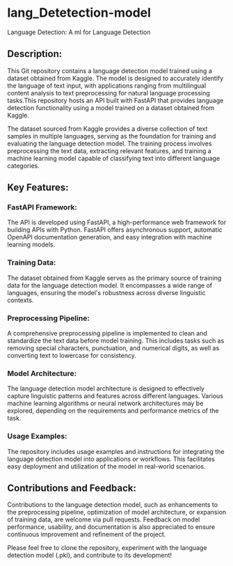 # lang_Detetection-model
Language Detection: A ml for Language Detection

## Description:
This Git repository contains a language detection model trained using a dataset obtained from Kaggle. The model is designed to accurately identify the language of text input, with applications ranging from multilingual content analysis to text preprocessing for natural language processing tasks.This repository hosts an API built with FastAPI that provides language detection functionality using a model trained on a dataset obtained from Kaggle. 

The dataset sourced from Kaggle provides a diverse collection of text samples in multiple languages, serving as the foundation for training and evaluating the language detection model. The training process involves preprocessing the text data, extracting relevant features, and training a machine learning model capable of classifying text into different language categories.

## Key Features:

   ### FastAPI Framework: 
   The API is developed using FastAPI, a high-performance web framework for building APIs with Python. FastAPI offers asynchronous support, automatic OpenAPI documentation generation, and easy integration with machine learning models.

   ### Training Data: 
   The dataset obtained from Kaggle serves as the primary source of training data for the language detection model. It encompasses a wide range of languages, ensuring the model's robustness across diverse linguistic contexts.

   ### Preprocessing Pipeline: 
   A comprehensive preprocessing pipeline is implemented to clean and standardize the text data before model training. This includes tasks such as removing special characters, punctuation, and numerical digits, as well as converting text to lowercase for consistency.

   ### Model Architecture: 
   The language detection model architecture is designed to effectively capture linguistic patterns and features across different languages. Various machine learning algorithms or neural network architectures may be explored, depending on the requirements and performance metrics of the task.

   ### Usage Examples: 
   The repository includes usage examples and instructions for integrating the language detection model into applications or workflows. This facilitates easy deployment and utilization of the model in real-world scenarios.

## Contributions and Feedback:
Contributions to the language detection model, such as enhancements to the preprocessing pipeline, optimization of model architecture, or expansion of training data, are welcome via pull requests. Feedback on model performance, usability, and documentation is also appreciated to ensure continuous improvement and refinement of the project.


Please feel free to clone the repository, experiment with the language detection model (.pkl), and contribute to its development!
